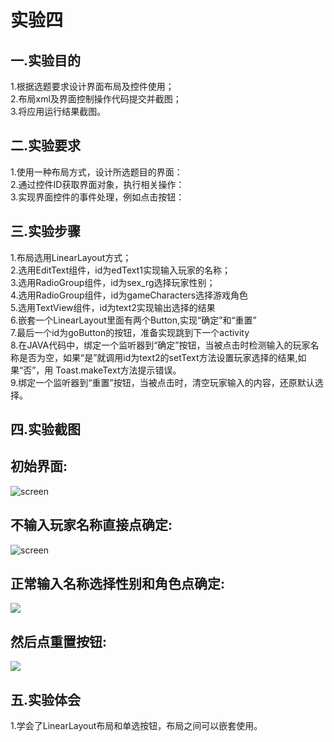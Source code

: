 实验四
=
一.实验目的
-
1.根据选题要求设计界面布局及控件使用；<br>
2.布局xml及界面控制操作代码提交并截图；<br>
3.将应用运行结果截图。<br>
  
二.实验要求
-
1.使用一种布局方式，设计所选题目的界面：<br>
2.通过控件ID获取界面对象，执行相关操作：<br>
3.实现界面控件的事件处理，例如点击按钮：<br>

三.实验步骤
-
1.布局选用LinearLayout方式；<br>
2.选用EditText组件，id为edText1实现输入玩家的名称；<br>
3.选用RadioGroup组件，id为sex_rg选择玩家性别；<br>
4.选用RadioGroup组件，id为gameCharacters选择游戏角色<br>
5.选用TextView组件，id为text2实现输出选择的结果<br>
6.嵌套一个LinearLayout里面有两个Button,实现“确定”和“重置”<br>
7.最后一个id为goButton的按钮，准备实现跳到下一个activity<br>
8.在JAVA代码中，绑定一个监听器到“确定”按钮，当被点击时检测输入的玩家名称是否为空，如果“是”就调用id为text2的setText方法设置玩家选择的结果,如果“否”，用     Toast.makeText方法提示错误。<br>
9.绑定一个监听器到“重置”按钮，当被点击时，清空玩家输入的内容，还原默认选择。

四.实验截图
-
初始界面:
-
![screen](https://github.com/yangyangyang2017/android-labs-2018/blob/master/soft1614080902221/%E7%AC%AC4%E6%AC%A1%E5%AE%9E%E9%AA%8C%E6%88%AA%E5%9B%BE1.png)

不输入玩家名称直接点确定:
-
![screen](https://github.com/yangyangyang2017/android-labs-2018/blob/master/soft1614080902221/%E7%AC%AC4%E6%AC%A1%E5%AE%9E%E9%AA%8C%E6%88%AA%E5%9B%BE2.png)

正常输入名称选择性别和角色点确定:
-
![](https://github.com/yangyangyang2017/android-labs-2018/blob/master/soft1614080902221/%E7%AC%AC4%E6%AC%A1%E5%AE%9E%E9%AA%8C%E6%88%AA%E5%9B%BE3.png)

然后点重置按钮:
-
![](https://github.com/yangyangyang2017/android-labs-2018/blob/master/soft1614080902221/%E7%AC%AC4%E6%AC%A1%E5%AE%9E%E9%AA%8C%E6%88%AA%E5%9B%BE4.png)


五.实验体会
-
1.学会了LinearLayout布局和单选按钮，布局之间可以嵌套使用。
